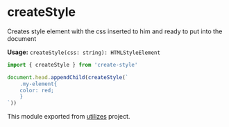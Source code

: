 # createStyle

Creates style element with the css inserted to him and ready to put into the document

**Usage:** `createStyle(css: string): HTMLStyleElement`

```typescript
import { createStyle } from 'create-style'

document.head.appendChild(createStyle(`
    .my-element{
    color: red;
    }
`))
```

<!-- *keywords [] *keywordsend -->


This module exported from [utilizes](https://www.npmjs.com/package/utilizes) project.<!-- -->